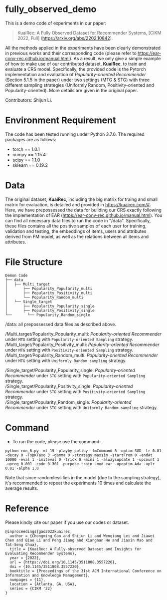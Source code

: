 # fully_observed_demo

This is a demo code of experiments in our paper:
>KuaiRec: A Fully Observed Dataset for Recommender Systems, [CIKM 2022, Full] (https://arxiv.org/abs/2202.10842).

All the methods applied in the experiments have been clearly demonstrated in previous works and their corresponding code (please refer to https://ear-conv-rec.github.io/manual.html). As a result, we only give a simple example of how to make use of our contributed dataset, **KuaiRec**, to train and evaluate a CRS model. Specifically, the provided code is the Pytorch implementation and evaluation of *Popularity-oriented Recommender* (Section 5.1.5 in the paper) under two settings (MTG & STG) with three different sampling strategies (Uniformly Random, Positivity-oriented and Popularity-oriented). More details are given in the original paper.


Contributors: Shijun Li.

# Environment Requirement
The code has been tested running under Python 3.7.0. The required packages are as follows:
* torch == 1.0.1
* numpy == 1.15.4
* scipy == 1.1.0
* sklearn == 0.19.2

# Data
The original dataset, **KuaiRec**, including the big matrix for traing and small matrix for evaluation, is detailed and provided in https://kuairec.com/#. 
Here, we have prepossessed the data for building our CRS exactly following the implementation of EAR (https://ear-conv-rec.github.io/manual.html). You can find all necessary data files to run the code in "/data". Specifically, these files contains all the positive samples of each user for training, validation and testing, the embeddings of items, users and attributes derived from FM model, as well as the relations between all items and attributes. 

# File Structure

  ```shell
Demon Code
├── data
│   ├── Multi_target 
│       ├── Popularity_Popularity_multi
│       ├── Popularity_Positivity_multi
│       └── Popularity_Random_multi
│   └── Single_target
│       ├── Popularity_Popularity_single
│       ├── Popularity_Positivity_single
└──       └── Popularity_Random_single
  ```

/data: all prepossessed data files as described above.


/Multi_target/Popularity_Popularity_multi: *Popularity-oriented Recommender* under `MTG` setting with `Popularity-oriented Sampling` strategy.   
/Multi_target/Popularity_Positivity_multi: *Popularity-oriented Recommender* under `MTG` setting with `Positivity-oriented Sampling` strategy.  
/Multi_target/Popularity_Random_multi: *Popularity-oriented Recommender* under `MTG` setting with `Uniformly Random sampling` strategy.


/Single_target/Popularity_Popularity_single: *Popularity-oriented Recommender* under `STG` setting with `Popularity-oriented Sampling` strategy.  
/Single_target/Popularity_Positivity_single: *Popularity-oriented Recommender* under `STG` setting with `Positivity-oriented Sampling` strategy.  
/Single_target/Popularity_Random_single: *Popularity-oriented Recommender* under `STG` setting with `Uniformly Random sampling` strategy.

# Command
* To run the code, please use the command:
```
python run_6.py -mt 15 -playby policy -fmCommand 8 -optim SGD -lr 0.01 -decay 0 -TopKTaxo 3 -gamma 0 -strategy maxsim -startFrom 0 -endAt 10000 -eval 1 -initeval 0 -trick 0 -mini 1 -alwaysupdate 1 -upcount 1 -upreg 0.001 -code 0.301 -purpose train -mod ear -upoptim Ada -uplr 0.01 -alpha 1.0
```
Note that since randomless lies in the model (due to the sampling strategy), it's recommended to repeat the experiments 10 times and calculate the average results.

# Reference

Please kindly cite our paper if you use our codes or dataset.
```
@inproceedings{gao2022kuairec,
  author = {Chongming Gao and Shijun Li and Wenqiang Lei and Jiawei Chen and Biao Li and Peng Jiang and Xiangnan He and Jiaxin Mao and Tat-Seng Chua},
  title = {KuaiRec: A Fully-observed Dataset and Insights for Evaluating Recommender Systems},
  year = {2022},
  url = {https://doi.org/10.1145/3511808.3557220},
  doi = {10.1145/3511808.3557220},
  booktitle = {Proceedings of the 31st ACM International Conference on Information and Knowledge Management},
  numpages = {11},
  location = {Atlanta, GA, USA},
  series = {CIKM '22}
}
```










